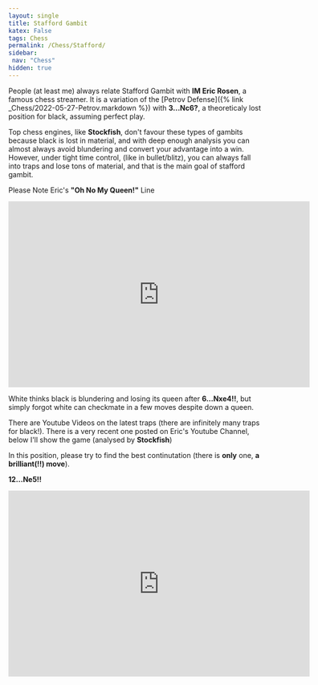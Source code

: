 ```yaml
---
layout: single
title: Stafford Gambit
katex: False
tags: Chess
permalink: /Chess/Stafford/
sidebar:
 nav: "Chess"
hidden: true
---
```

People (at least me) always relate Stafford Gambit with  **IM Eric Rosen**, a famous chess streamer. It is a variation of the [Petrov Defense]({% link _Chess/2022-05-27-Petrov.markdown %}) with **3...Nc6?**, a theoreticaly lost position for black, assuming perfect play.

Top chess engines, like **Stockfish**, don't favour these types of gambits because black is lost in material, and with deep enough analysis you can almost always avoid blundering and convert your advantage into a win. However, under tight time control, (like in bullet/blitz), you can always fall into traps and lose tons of material, and that is the main goal of stafford gambit.

Please Note Eric's **"Oh No My Queen!"** Line
<iframe width=600 height=371 src="https://lichess.org/study/embed/DrktxY9w/DCYDkGxo#12" frameborder=0></iframe>

White thinks black is blundering and losing its queen after **6...Nxe4!!**, but simply forgot white can checkmate in a few moves despite down a queen.

There are Youtube Videos on the latest traps (there are infinitely many traps for black!). There is a very recent one posted on Eric's Youtube Channel, below I'll show the game (analysed by **Stockfish**)

In this position, please try to find the best continutation (there is **only** one, **a brilliant(!!) move**).

**12...Ne5!!**

<iframe width=600 height=371 src="https://lichess.org/study/embed/jaZFCHyr/vE6TdK8b#23" frameborder=0></iframe>
